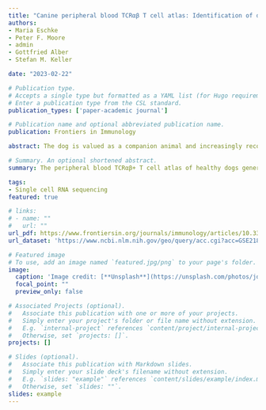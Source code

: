 ```yaml
---
title: "Canine peripheral blood TCRαβ T cell atlas: Identification of diverse subsets including CD8A+ MAIT-like cells by combined single-cell transcriptome and V(D)J repertoire analysis"
authors:
- Maria Eschke
- Peter F. Moore
- admin
- Gottfried Alber
- Stefan M. Keller

date: "2023-02-22"

# Publication type.
# Accepts a single type but formatted as a YAML list (for Hugo requirements).
# Enter a publication type from the CSL standard.
publication_types: ['paper-academic journal']

# Publication name and optional abbreviated publication name.
publication: Frontiers in Immunology

abstract: The dog is valued as a companion animal and increasingly recognized as a model for human disorders. Given the importance of T cells in health and disease, comprehensive knowledge of canine T cells can contribute to our understanding of pathogenesis mechanisms and inform the development of new treatment strategies. However, the diversity of canine T cells is still poorly understood mainly due to the lack of species-reactive antibodies for use in flow cytometry. The aim of this study was to generate a detailed atlas of peripheral blood TCRαβ+ T cells of healthy dogs using single-cell RNA-sequencing (scRNAseq) combined with immune repertoire sequencing. A total of 22 TCRαβ+ T cell clusters were identified, which were classified into three major groups: CD4-dominant (11 clusters), CD8A-dominant (8 clusters), and CD4/CD8A-mixed (3 clusters). Based on differential gene expression, distinct differentiation states (naïve, effector, memory, exhausted) and lineages (e.g. CD4 T helper and regulatory T cells) could be distinguished. Importantly, several T cell populations were identified, which have not been described in dogs before. Of particular note, our data provide first evidence for the existence of canine mucosa-associated invariant T cell (MAIT)-like cells, representing one of three newly identified FCER1G+ innate-like CD8A+ T cell populations in the peripheral blood of healthy dogs. In conclusion, using scRNAseq combined with immune repertoire sequencing we were able to resolve canine TCRαβ+ T cell populations at unprecedented resolution. The peripheral blood TCRαβ+ T cell atlas of healthy dogs generated here represents an important reference data set for future studies and is of relevance for identifying new targets for T cell-specific therapies.

# Summary. An optional shortened abstract.
summary: The peripheral blood TCRαβ+ T cell atlas of healthy dogs generated here represents an important reference data set for future studies and is of relevance for identifying new targets for T cell-specific therapies.

tags:
- Single cell RNA sequencing
featured: true

# links:
# - name: ""
#   url: ""
url_pdf: https://www.frontiersin.org/journals/immunology/articles/10.3389/fimmu.2023.1123366/pdf?isPublishedV2=false
url_dataset: 'https://www.ncbi.nlm.nih.gov/geo/query/acc.cgi?acc=GSE218355'

# Featured image
# To use, add an image named `featured.jpg/png` to your page's folder. 
image:
  caption: 'Image credit: [**Unsplash**](https://unsplash.com/photos/jdD8gXaTZsc)'
  focal_point: ""
  preview_only: false

# Associated Projects (optional).
#   Associate this publication with one or more of your projects.
#   Simply enter your project's folder or file name without extension.
#   E.g. `internal-project` references `content/project/internal-project/index.md`.
#   Otherwise, set `projects: []`.
projects: []

# Slides (optional).
#   Associate this publication with Markdown slides.
#   Simply enter your slide deck's filename without extension.
#   E.g. `slides: "example"` references `content/slides/example/index.md`.
#   Otherwise, set `slides: ""`.
slides: example
---
```


